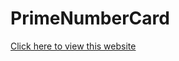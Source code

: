 # PrimeNumberCard
 
<a href="https://ccwang116.github.io/PrimeNumberCard"> Click here to view this website</a>
